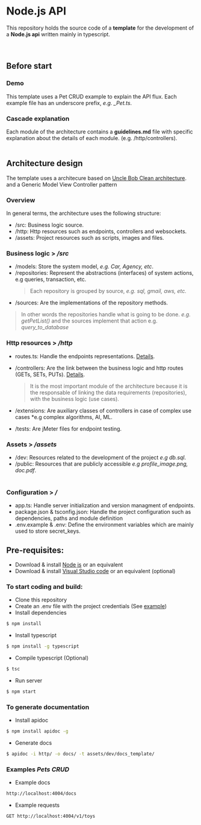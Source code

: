 # Node.js API

This repository holds the source code of a **template** for the development of a **Node.js api** written mainly in typescript.
<br/><br/><br/>

## Before start ##

### Demo ###

This template uses a Pet CRUD example to explain the API flux. Each example file has an underscore prefix, *e.g. _Pet.ts*. 

### Cascade explanation ###

Each module of the architecture contains a **guidelines&#46;md** file with specific explanation about the details of each module. (e.g. /http/controllers).
<br/><br/>

## Architecture design

The template uses a architecure based on [Uncle Bob Clean architecture](https://8thlight.com/blog/uncle-bob/2012/08/13/the-clean-architecture.html). and a Generic Model View Controller pattern

### Overview ### 
In general terms, the architecture uses the following structure:
  - /src: Business logic source.
  - /http: Http resources such as endpoints, controllers and websockets.
  - /assets: Project resources such as scripts, images and files.

### Business logic > */src* ###
  - /models: Store the system model, *e.g. Car, Agency, etc*.
  - /repositories: Represent the abstractions (interfaces) of system actions, e.g queries, transaction, etc.
    > Each repository is grouped by source, *e.g. sql, gmail, aws, etc.*
  - /sources: Are the implementations of the repository methods. 

 > In other words the repositories handle what is going to be done. *e.g. getPetList()* and the sources implement that action e.g. *query_to_database*

### Http resources > */http* ###
  - routes.ts: Handle the endpoints representations. [Details](/http/guidelines.md).
  - /controllers: Are the link between the business logic and http routes (GETs, SETs, PUTs). [Details](/http/controllers/guidelines.md).

    > It is the most important module of the architecture because it is the responsable of linking the data requirements (repositories), with the business logic (use cases).

  - /extensions: Are auxiliary classes of controllers in case of complex use cases *e.g complex algorithms, AI, ML.
  - /tests: Are jMeter files for endpoint testing.

### Assets > */assets* ###
  - /dev: Resources related to the development of the project *e.g db.sql*.
  - /public: Resources that are publicly accessible *e.g profile_image.png, doc.pdf*.
<br/><br/>

### Configuration > */* ###
  - app.ts: Handle server initialization and version managment of endpoints.
  - package.json & tsconfig.json: Handle the project configuration such as dependencies, paths and module definition
  - .env.example & .env: Define the environment variables which are mainly used to store secret_keys.

## Pre-requisites:

 * Download & install [Node js](https://nodejs.org/en/download/) or an equivalent
 * Download & install [Visual Studio code](https://code.visualstudio.com/) or an equivalent (optional)

### To start coding and build:

 * Clone this repository
 * Create an .env file with the project credentials (See [example](./.env.example))
 * Install dependencies
 ```bash
 $ npm install
 ```
 * Install typescript
 ```bash
 $ npm install -g typescript
 ```
 * Compile typescript (Optional)
 ```bash
 $ tsc
 ```
 * Run server
 ```bash
 $ npm start
 ```

 ### To generate documentation

 * Install apidoc
 ```bash
 $ npm install apidoc -g
 ```
 * Generate docs
 ```bash
 $ apidoc -i http/ -o docs/ -t assets/dev/docs_template/
 ```

  ### Examples *Pets CRUD*

 * Example docs
 ```bash
 http://localhost:4004/docs
 ```
  * Example requests 
 ```bash
 GET http://localhost:4004/v1/toys
 ```


